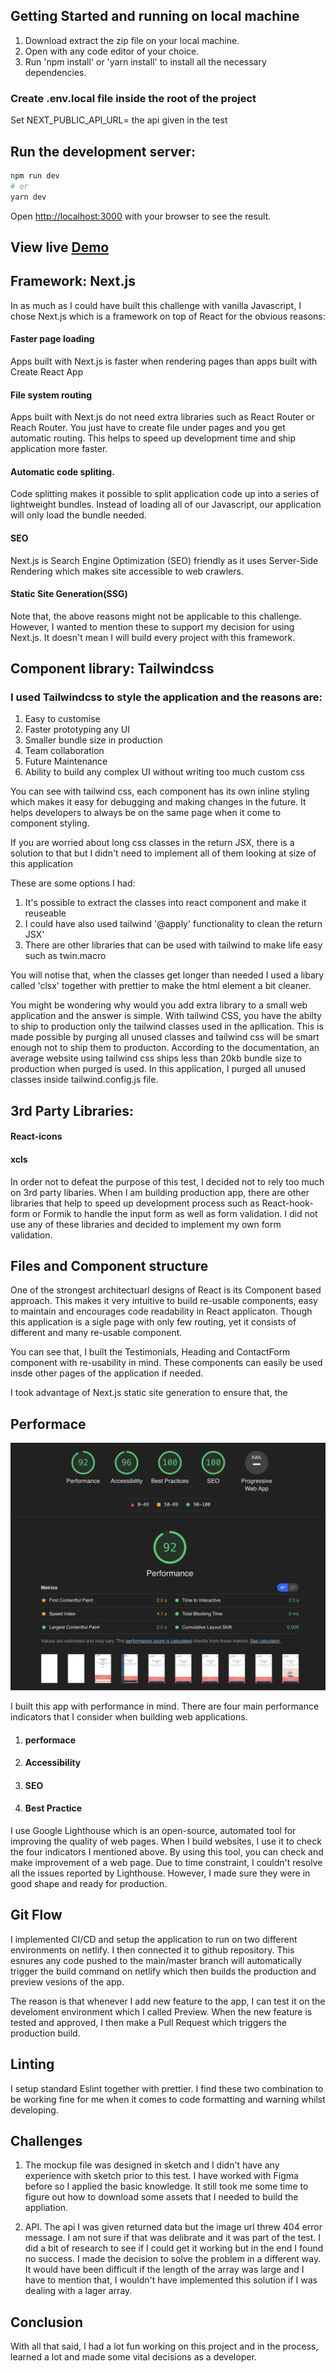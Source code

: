 ## Getting Started and running on local machine

1. Download extract the zip file on your local machine.
2. Open with any code editor of your choice.
3. Run 'npm install' or 'yarn install' to install all the necessary dependencies.

### Create .env.local file inside the root of the project

Set NEXT_PUBLIC_API_URL= the api given in the test

## Run the development server:

```bash
npm run dev
# or
yarn dev
```

Open [http://localhost:3000](http://localhost:3000) with your browser to see the result.

## View live [Demo](https://dotcentric-test.netlify.app/)

## Framework: Next.js

In as much as I could have built this challenge with vanilla Javascript, I chose Next.js which is a framework on top of React for the obvious reasons:

#### Faster page loading

Apps built with Next.js is faster when rendering pages than apps built with Create React App

#### File system routing

Apps built with Next.js do not need extra libraries such as React Router or Reach Router. You just have to create file under pages and you get automatic routing. This helps to speed up development time and ship application more faster.

#### Automatic code spliting.

Code splitting makes it possible to split application code up into a series of lightweight bundles. Instead of loading all of our Javascript, our application will only load the bundle needed.

#### SEO

Next.js is Search Engine Optimization (SEO) friendly as it uses Server-Side Rendering which makes site accessible to web crawlers.

#### Static Site Generation(SSG)

Note that, the above reasons might not be applicable to this challenge. However, I wanted to mention these to support my decision for using Next.js. It doesn't mean I will build every project with this framework.

## Component library: Tailwindcss

### I used Tailwindcss to style the application and the reasons are:

1. Easy to customise
2. Faster prototyping any UI
3. Smaller bundle size in production
4. Team collaboration
5. Future Maintenance
6. Ability to build any complex UI without writing too much custom css

You can see with tailwind css, each component has its own inline styling which makes it easy for debugging and making changes in the future. It helps developers to always be on the same page when it come to component styling.

If you are worried about long css classes in the return JSX, there is a solution to that but I didn't need to implement all of them looking at size of this application

These are some options I had:

1. It's possible to extract the classes into react component and make it reuseable
2. I could have also used tailwind '@apply' functionality to clean the return JSX'
3. There are other libraries that can be used with tailwind to make life easy such as twin.macro

You will notise that, when the classes get longer than needed I used a libary called 'clsx' together with prettier to make the html element a bit cleaner.

You might be wondering why would you add extra library to a small web application and the answer is simple. With tailwind CSS, you have the abilty to ship to production only the tailwind classes used in the apllication. This is made possible by purging all unused classes and tailwind css will be smart enough not to ship them to producton. According to the documentation, an average website using tailwind css ships less than 20kb bundle size to production when purged is used. In this application, I purged all unused classes inside tailwind.config.js file.

## 3rd Party Libraries:

#### React-icons

#### xcls

In order not to defeat the purpose of this test, I decided not to rely too much on 3rd party libaries.
When I am building production app, there are other libraries that help to speed up development process such as React-hook-form or Formik to handle the input form as well as form validation. I did not use any of these libraries and decided to implement my own form validation.

## Files and Component structure

One of the strongest architectuarl designs of React is its Component based approach. This makes it very intuitive to build re-usable components, easy to maintain and encourages code readability in React applicaton.
Though this application is a sigle page with only few routing, yet it consists of different and many re-usable component.

You can see that, I built the Testimonials, Heading and ContactForm component with re-usability in mind. These components can easily be used insde other pages of the application if needed.

I took advantage of Next.js static site generation to ensure that, the

## Performace

![Screenshot](google-lighthouse.png)

I built this app with performance in mind. There are four main performance indicators that I consider when building web applications.

1. #### performace
2. #### Accessibility
3. #### SEO
4. #### Best Practice

I use Google Lighthouse which is an open-source, automated tool for improving the quality of web pages. When I build websites, I use it to check the four indicators I mentioned above. By using this tool, you can check and make improvement of a web page. Due to time constraint, I couldn't resolve all the issues reported by Lighthouse. However, I made sure they were in good shape and ready for production.

## Git Flow

I implemented CI/CD and setup the application to run on two different environments on netlify. I then connected it to github repository. This esnures any code pushed to the main/master branch will automatically trigger the build command on netlify which then builds the production and preview vesions of the app.

The reason is that whenever I add new feature to the app, I can test it on the develoment environment which I called Preview. When the new feature is tested and approved, I then make a Pull Request which triggers the production build.

## Linting

I setup standard Eslint together with prettier. I find these two combination to be working fine for me when it comes to code formatting and warning whilst developing.

## Challenges

1. The mockup file was designed in sketch and I didn't have any experience with sketch prior to this test. I have worked with Figma before so I applied the basic knowledge. It still took me some time to figure out how to download some assets that I needed to build the appliation.

2. API. The api I was given returned data but the image url threw 404 error message. I am not sure if that was delibrate and it was part of the test. I did a bit of research to see if I could get it working but in the end I found no success. I made the decision to solve the problem in a different way. It would have been difficult if the length of the array was large and I have to mention that, I wouldn't have implemented this solution if I was dealing with a lager array.

## Conclusion

With all that said, I had a lot fun working on this project and in the process, learned a lot and made some vital decisions as a developer.
